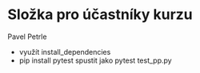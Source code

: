 # Složka pro účastníky kurzu
Pavel Petrle
- využít install_dependencies
- pip install pytest
spustit jako pytest test_pp.py
